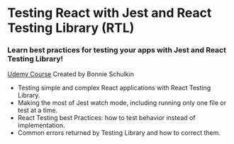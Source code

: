 # Testing React with Jest and React Testing Library (RTL)
### Learn best practices for testing your apps with Jest and React Testing Library!
[Udemy Course](https://www.udemy.com/course/react-testing-library/) Created by Bonnie Schulkin

- Testing simple and complex React applications with React Testing Library.
- Making the most of Jest watch mode, including running only one file or test at a time.
- React Testing best Practices: how to test behavior instead of implementation.
- Common errors returned by Testing Library and how to correct them.